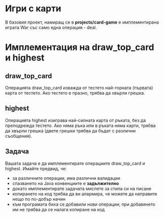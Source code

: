 # Игри с карти

В базовия проект, намиращ се в **projects/card-game** е имплементирана играта War със само една операция - deal.

# Имплементация на draw_top_card и highest

## draw_top_card

Операцията draw\_top\_card изважда от тестето най-горната (първата) карта от тестето. Ако тестето е празно, трябва да хвърли грешка.

## highest

Операцията highest изиграва най-силната карта от ръката, без да преподрежда тестето. Ако няма ръка или в ръката няма карти, трябва да хвърли грешка (двете грешки трябва да бъдат с различни съобщения).

## Задача

Вашата задача е да имплементирате операциите draw\_top\_card и highest. Имайте предвид, че:
  * за различните операции, има различни валидации
  * спазването на Java конвенциите е **задължително**
  * докато имплементирате задачата мислете за стила си на писане
  * копирането на код трябва да ви алармира, че можете да направите нещо по по-добър начин
  * към програмата биха се добавили нови операции; при добавянето им не трябва да се налага копиране на код

